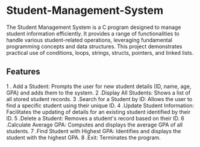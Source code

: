# Student-Management-System
The Student Management System is a C program designed to manage student information efficiently. It provides a range of functionalities to handle various student-related operations, leveraging fundamental programming concepts and data structures. This project demonstrates practical use of conditions, loops, strings, structs, pointers, and linked lists.

## Features

1 . Add a Student: Prompts the user for new student details (ID, name, age, GPA) and adds them to the system.
2 .Display All Students: Shows a list of all stored student records.
3 .Search for a Student by ID: Allows the user to find a specific student using their unique ID.
4 .Update Student Information: Facilitates the updating of details for an existing student identified by their ID.
5 .Delete a Student: Removes a student's record based on their ID.
6 .Calculate Average GPA: Computes and displays the average GPA of all students.
7 .Find Student with Highest GPA: Identifies and displays the student with the highest GPA.
8 .Exit: Terminates the program.
